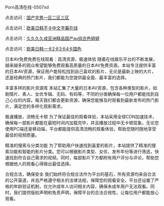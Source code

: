 Porn高清在线-0507xd


点击访问：<a href="https://bered.pages.dev/">国产宅男一区二区三区</a>

点击访问：<a href="https://tfda.pages.dev/">欧美日韩不卡中文字幕在线</a>

点击访问：<a href="https://gda-c7m.pages.dev/">久久久久成亚洲精品国产av综合色婷婷</a>

点击访问：<a href="https://fdhf-454.pages.dev/">欧美日韩一卡2卡3卡4卡国色</a>

日本AV免费免费在线观看：高清资源，极速体验
随着在线娱乐平台的不断发展，越来越多的观众希望能够免费观看高质量的日本AV免费资源。本站专注提供丰富的日本AV资源，保证用户能轻松找到自己喜欢的影片，无论是最新上映的大片，还是经典的热门影片，我们都能为您提供最全面、最丰富的选择。

丰富多样的影片资源库
本站汇集了大量的日本AV资源，包含各种类型的影片，如剧情片、素人、女优专辑、无码、有码等，不同的分类确保每一位用户都能找到自己心仪的内容。每天我们都会更新资源，确保您能够及时观看到最新发布的热门影片，满足您的多样化观影需求。

极速播放，流畅无卡顿
为了保证最佳的观看体验，本站采用全球CDN加速技术，确保每一部影片都能在最短时间内加载完毕，并且播放过程中无卡顿现象。无论您使用PC端还是移动端，平台都能提供高清流畅的观看体验，帮助您随时随地享受最佳的视频质量。

精准的搜索与分类功能
为了帮助用户快速找到喜爱的影片，本站提供了精准的搜索功能和智能的影片分类。您可以根据影片类型、女优、发布年份等进行筛选，快速找到符合自己需求的视频。同时，每部影片下方都附有用户评分与评论，帮助您根据他人的观看心得做出最佳选择。

合规合法，确保安全
我们始终将合规合法作为平台的基石，所有资源均来自合法的公开渠道，并且严格遵守相关的法律法规，保障您的观看安全。平台还设置了严格的年龄验证机制，仅允许成年人访问相关内容，确保未成年用户无法观看。同时，我们提供版权声明和免责声明，保障平台的合法合规性，让每位用户都能放心观看。


<span style="display:none;">[Canonical link](https://github.com/7785xduan/02108 ）</span>
